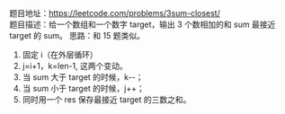 题目地址：https://leetcode.com/problems/3sum-closest/  
题目描述：给一个数组和一个数字 target，输出 3 个数相加的和 sum 最接近 target 的 sum。
思路：和 15 题类似。
1. 固定 i（在外层循环）
2. j=i+1，k=len-1, 这两个变动。
3. 当 sum 大于 target 的时候，k--；
4. 当 sum 小于 target 的时候，j++；
5. 同时用一个 res 保存最接近 target 的三数之和。
